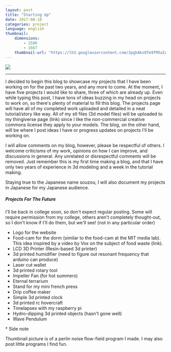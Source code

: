 ```yaml
---
layout: post
title: "Starting Up"
date: 2017-08-10
categories: project
language: english
thumbnail: 
    dimensions: 
        - 2500
        - 1667
    thumbnail-url: "https://lh3.googleusercontent.com/JpghAkz8Te9fM5aIApYRna-qevSReU4i9weUHkQTgs10EvSCD0poXYsAc21bO0AZqoe_Wl7x8BbBbAI-WrD910TWoOEpSry5t3yOiNlbZwAzACh5DnAALSNudKg4gzkzMge2F7s3aYg=w1920-h1080" 
---
```


<main>
    <div id="thumbnail" class="slide-gallery">
            <img class="slides" src="https://lh3.googleusercontent.com/JpghAkz8Te9fM5aIApYRna-qevSReU4i9weUHkQTgs10EvSCD0poXYsAc21bO0AZqoe_Wl7x8BbBbAI-WrD910TWoOEpSry5t3yOiNlbZwAzACh5DnAALSNudKg4gzkzMge2F7s3aYg=w1920-h1080">
    </div>
    <hr>
    <p>
        I decided to begin this blog to showcase my projects that I have been working on for the past two years, and any more to come. At the moment, I have five projects I would like to share, three of which are already up. Even while typing this post, I have tons of ideas buzzing in my head on projects to work on, so there's plenty of material to fill this blog. The projects page will have all of my completed work uploaded and detailed in a neat tutorial/story like way. All of my stl files (3d model files) will be uploaded to my thingiverse page (link) since I like the non-commercial creative commons license they apply to your models. The blog, on the other hand, will be where I post ideas I have or progress updates on projects I'll be working on. 
    </p>
    <p>
        I will allow comments on my blog, however, please be respectful of others. I welcome criticisms of my work, opinions on how I can improve, and discussions in general. Any unrelated or disrespectful comments will be removed. Just remember this is my first time making a blog, and that I have only two years of experience in 3d modeling and a week in the tutorial making.
    </p>
    <p>
        Staying true to the Japanese name souzou, I will also document my projects in Japanese for my Japanese audience.
    </p>
    <h5>Projects For The Future</h5>
    <p>
        I'll be back in college soon, so don't expect regular posting. Some will require permission from my college, others aren't completely thought-out, so I don't know if I'll do them, but we'll see! (not in any particular order)
    </p>
    <ul>
        <li>
            Logo for the website
        </li>
        <li>
            Food-cam for the dorm (similar to the food-cam at the MIT media lab). This idea inspired by a video by Vox on the subject of food waste (link).
        </li>
        <li>
            LCD 3D Printer (Resin-based 3d printer)
        </li>
        <li>
            3d printed humidifier (need to figure out resonant frequency that arduino can produce)
        </li>
        <li>
            Laser cut wallet
        </li>
        <li>
            3d printed rotary tool
        </li>
        <li>
            Impeller Fan (for hot summers)
        </li>
        <li>
            Eternal terrarium
        </li>
        <li>
            Stand for my mini french press
        </li>
        <li>
            Drip coffee maker
        </li>
        <li>
            Simple 3d printed clock
        </li>
        <li>
            3d printed rc hovercraft
        </li>
        <li>
            Timelapses with my raspberry pi
        </li>
        <li>
            Hydro-dipping 3d printed objects (hasn't gone well)
        </li>
        <li>
            Wave Pendulum
        </li>
    </ul>
    <p>
        * Side note
    </p>
    <p>
        Thumbnail picture is of a perlin noise flow-field program I made. I may also post little programs I find fun.
    </p>